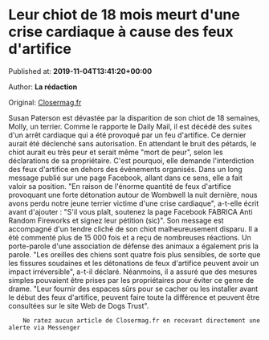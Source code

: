 
# Leur chiot de 18 mois meurt d'une crise cardiaque à cause des feux d'artifice

Published at: **2019-11-04T13:41:20+00:00**

Author: **La rédaction**

Original: [Closermag.fr](https://www.closermag.fr/vecu/leur-chiot-de-18-mois-meurt-d-une-crise-cardiaque-a-cause-des-feux-d-artifice-1044328)

Susan Paterson est dévastée par la disparition de son chiot de 18 semaines, Molly, un terrier. Comme le rapporte le Daily Mail, il est décédé des suites d'un arrêt cardiaque qui a été provoqué par un feu d'artifice. Ce dernier aurait été déclenché sans autorisation. En attendant le bruit des pétards, le chiot aurait eu très peur et serait même "mort de peur", selon les déclarations de sa propriétaire. C'est pourquoi, elle demande l'interdiction des feux d'artifice en dehors des événements organisés. Dans un long message publié sur une page Facebook, allant dans ce sens, elle a fait valoir sa position. "En raison de l'énorme quantité de feux d'artifice provoquant une forte détonation autour de Wombwell la nuit dernière, nous avons perdu notre jeune terrier victime d'une crise cardiaque", a-t-elle écrit avant d'ajouter : "S'il vous plaît, soutenez la page Facebook FABRICA Anti Random Fireworks et signez leur pétition (sic)".
Son message est accompagné d'un tendre cliché de son chiot malheureusement disparu. Il a été commenté plus de 15 000 fois et a reçu de nombreuses réactions. Un porte-parole d'une association de défense des animaux a également pris la parole. "Les oreilles des chiens sont quatre fois plus sensibles, de sorte que les fissures soudaines et les détonations de feux d'artifice peuvent avoir un impact irréversible", a-t-il déclaré.
Néanmoins, il a assuré que des mesures simples pouvaient être prises par les propriétaires pour éviter ce genre de drame. "Leur fournir des espaces sûrs pour se cacher ou les installer avant le début des feux d'artifice, peuvent faire toute la différence et peuvent être consultées sur le site Web de Dogs Trust".

        Ne ratez aucun article de Closermag.fr en recevant directement une alerte via Messenger
      
